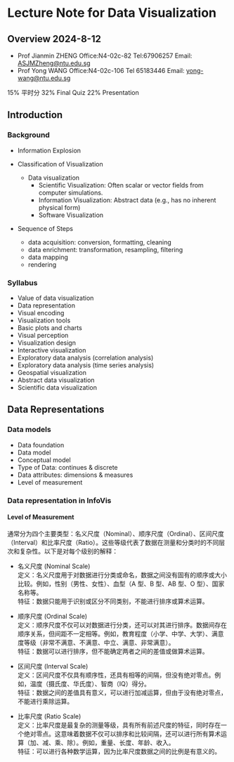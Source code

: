 # Lecture Note for Data Visualization

## Overview 2024-8-12

- Prof Jianmin ZHENG Office:N4-02c-82 Tel:67906257 Email: ASJMZheng@ntu.edu.sg
- Prof Yong WANG Office:N4-02c-106 Tel 65183446 Email: yong-wang@ntu.edu.sg

15% 平时分 32% Final Quiz 22% Presentation

## Introduction

### Background

- Information Explosion
- Classification of Visualization

  - Data visualization
    - Scientific Visualization: Often scalar or vector fields from computer simulations.
    - Information Visualization: Abstract data (e.g., has no inherent physical form)
    - Software Visualization

- Sequence of Steps
  - data acquisition: conversion, formatting, cleaning
  - data enrichment: transformation, resampling, filtering
  - data mapping
  - rendering

### Syllabus

- Value of data visualization
- Data representation
- Visual encoding
- Visualization tools
- Basic plots and charts
- Visual perception
- Visualization design
- Interactive visualization
- Exploratory data analysis (correlation analysis)
- Exploratory data analysis (time series analysis)
- Geospatial visualization
- Abstract data visualization
- Scientific data visualization

## Data Representations

### Data models

- Data foundation
- Data model
- Conceptual model
- Type of Data: continues & discrete
- Data attributes: dimensions & measures
- Level of measurement

### Data representation in InfoVis

#### Level of Measurement

通常分为四个主要类型：名义尺度（Nominal）、顺序尺度（Ordinal）、区间尺度（Interval）和比率尺度（Ratio）。这些等级代表了数据在测量和分类时的不同层次和复杂性。以下是对每个级别的解释：

- 名义尺度 (Nominal Scale)  
  定义：名义尺度用于对数据进行分类或命名，数据之间没有固有的顺序或大小比较。例如，性别（男性、女性）、血型（A 型、B 型、AB 型、O 型）、国家名称等。  
  特征：数据只能用于识别或区分不同类别，不能进行排序或算术运算。

- 顺序尺度 (Ordinal Scale)  
  定义：顺序尺度不仅可以对数据进行分类，还可以对其进行排序。数据间存在顺序关系，但间距不一定相等。例如，教育程度（小学、中学、大学）、满意度等级（非常不满意、不满意、中立、满意、非常满意）。  
  特征：数据可以进行排序，但不能确定两者之间的差值或做算术运算。

- 区间尺度 (Interval Scale)  
  定义：区间尺度不仅具有顺序性，还具有相等的间隔，但没有绝对零点。例如，温度（摄氏度、华氏度）、智商（IQ）得分。  
  特征：数据之间的差值具有意义，可以进行加减运算，但由于没有绝对零点，不能进行乘除运算。

- 比率尺度 (Ratio Scale)  
  定义：比率尺度是最复杂的测量等级，具有所有前述尺度的特征，同时存在一个绝对零点。这意味着数据不仅可以排序和比较间隔，还可以进行所有算术运算（加、减、乘、除）。例如，重量、长度、年龄、收入。  
  特征：可以进行各种数学运算，因为比率尺度数据之间的比例是有意义的。
